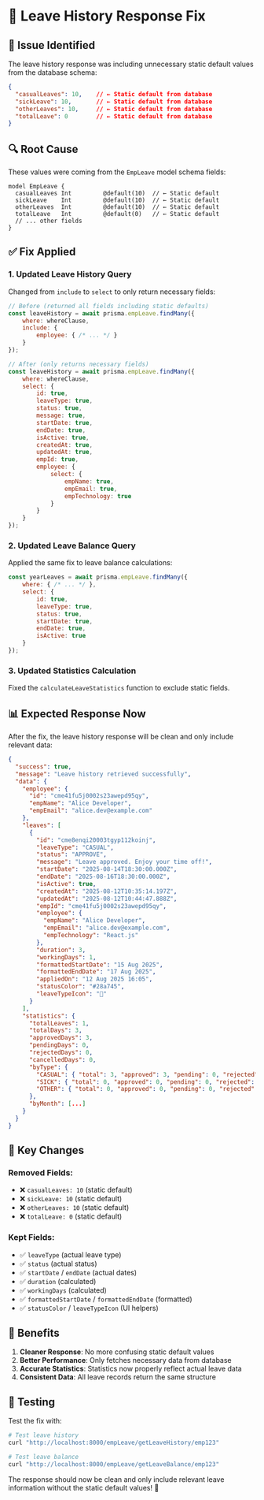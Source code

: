 # 🔧 Leave History Response Fix

## 🐛 **Issue Identified**

The leave history response was including unnecessary static default values from the database schema:

```json
{
  "casualLeaves": 10,    // ← Static default from database
  "sickLeave": 10,       // ← Static default from database  
  "otherLeaves": 10,     // ← Static default from database
  "totalLeave": 0        // ← Static default from database
}
```

## 🔍 **Root Cause**

These values were coming from the `EmpLeave` model schema fields:

```prisma
model EmpLeave {
  casualLeaves Int         @default(10)  // ← Static default
  sickLeave    Int         @default(10)  // ← Static default
  otherLeaves  Int         @default(10)  // ← Static default
  totalLeave   Int         @default(0)   // ← Static default
  // ... other fields
}
```

## ✅ **Fix Applied**

### **1. Updated Leave History Query**
Changed from `include` to `select` to only return necessary fields:

```javascript
// Before (returned all fields including static defaults)
const leaveHistory = await prisma.empLeave.findMany({
    where: whereClause,
    include: {
        employee: { /* ... */ }
    }
});

// After (only returns necessary fields)
const leaveHistory = await prisma.empLeave.findMany({
    where: whereClause,
    select: {
        id: true,
        leaveType: true,
        status: true,
        message: true,
        startDate: true,
        endDate: true,
        isActive: true,
        createdAt: true,
        updatedAt: true,
        empId: true,
        employee: {
            select: {
                empName: true,
                empEmail: true,
                empTechnology: true
            }
        }
    }
});
```

### **2. Updated Leave Balance Query**
Applied the same fix to leave balance calculations:

```javascript
const yearLeaves = await prisma.empLeave.findMany({
    where: { /* ... */ },
    select: {
        id: true,
        leaveType: true,
        status: true,
        startDate: true,
        endDate: true,
        isActive: true
    }
});
```

### **3. Updated Statistics Calculation**
Fixed the `calculateLeaveStatistics` function to exclude static fields.

## 📊 **Expected Response Now**

After the fix, the leave history response will be clean and only include relevant data:

```json
{
  "success": true,
  "message": "Leave history retrieved successfully",
  "data": {
    "employee": {
      "id": "cme41fu5j0002s23awepd95qy",
      "empName": "Alice Developer",
      "empEmail": "alice.dev@example.com"
    },
    "leaves": [
      {
        "id": "cme8enqi20003tgyp112koinj",
        "leaveType": "CASUAL",
        "status": "APPROVE",
        "message": "Leave approved. Enjoy your time off!",
        "startDate": "2025-08-14T18:30:00.000Z",
        "endDate": "2025-08-16T18:30:00.000Z",
        "isActive": true,
        "createdAt": "2025-08-12T10:35:14.197Z",
        "updatedAt": "2025-08-12T10:44:47.888Z",
        "empId": "cme41fu5j0002s23awepd95qy",
        "employee": {
          "empName": "Alice Developer",
          "empEmail": "alice.dev@example.com",
          "empTechnology": "React.js"
        },
        "duration": 3,
        "workingDays": 1,
        "formattedStartDate": "15 Aug 2025",
        "formattedEndDate": "17 Aug 2025",
        "appliedOn": "12 Aug 2025 16:05",
        "statusColor": "#28a745",
        "leaveTypeIcon": "🎉"
      }
    ],
    "statistics": {
      "totalLeaves": 1,
      "totalDays": 3,
      "approvedDays": 3,
      "pendingDays": 0,
      "rejectedDays": 0,
      "cancelledDays": 0,
      "byType": {
        "CASUAL": { "total": 3, "approved": 3, "pending": 0, "rejected": 0, "cancelled": 0 },
        "SICK": { "total": 0, "approved": 0, "pending": 0, "rejected": 0, "cancelled": 0 },
        "OTHER": { "total": 0, "approved": 0, "pending": 0, "rejected": 0, "cancelled": 0 }
      },
      "byMonth": [...]
    }
  }
}
```

## 🎯 **Key Changes**

### **Removed Fields:**
- ❌ `casualLeaves: 10` (static default)
- ❌ `sickLeave: 10` (static default)
- ❌ `otherLeaves: 10` (static default)
- ❌ `totalLeave: 0` (static default)

### **Kept Fields:**
- ✅ `leaveType` (actual leave type)
- ✅ `status` (actual status)
- ✅ `startDate` / `endDate` (actual dates)
- ✅ `duration` (calculated)
- ✅ `workingDays` (calculated)
- ✅ `formattedStartDate` / `formattedEndDate` (formatted)
- ✅ `statusColor` / `leaveTypeIcon` (UI helpers)

## 🚀 **Benefits**

1. **Cleaner Response**: No more confusing static default values
2. **Better Performance**: Only fetches necessary data from database
3. **Accurate Statistics**: Statistics now properly reflect actual leave data
4. **Consistent Data**: All leave records return the same structure

## 🧪 **Testing**

Test the fix with:

```bash
# Test leave history
curl "http://localhost:8000/empLeave/getLeaveHistory/emp123"

# Test leave balance
curl "http://localhost:8000/empLeave/getLeaveBalance/emp123"
```

The response should now be clean and only include relevant leave information without the static default values! 🎉










